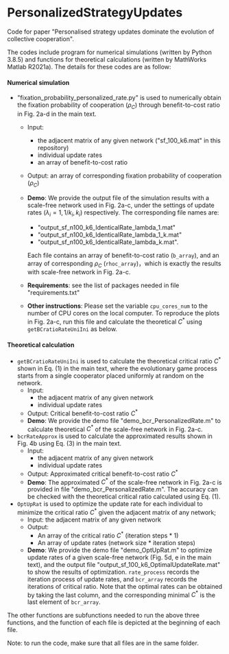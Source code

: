 # PersonalizedStrategyUpdates


Code for paper "Personalised strategy updates dominate the evolution of collective cooperation".

The codes include program for numerical simulations (written by Python 3.8.5) and functions for theoretical calculations (written by MathWorks Matlab R2021a). The details for these codes are as follow:

#### Numerical simulation

- "fixation_probability_personalized_rate.py" is used to numerically obtain the fixation probability of cooperation ($\rho_C$) through benefit-to-cost ratio in Fig. 2a-d in the main text. 

  - Input: 

    - the adjacent matrix of any given network ("sf_100_k6.mat" in this repository)
    - individual update rates
    - an array of benefit-to-cost ratio

  - Output: an array of corresponding fixation probability of cooperation ($\rho_C$)

  - **Demo**: We provide the output file of the simulation results with a scale-free network used in Fig. 2a-c, under the settings of update rates ($\lambda_i=1, 1/k_i, k_i$) respectively. The corresponding file names are:

    - "output_sf_n100_k6_IdenticalRate_lambda_1.mat"
    - "output_sf_n100_k6_IdenticalRate_lambda_1_k.mat"
    - "output_sf_n100_k6_IdenticalRate_lambda_k.mat".

    Each file contains an array of benefit-to-cost ratio (`b_array`), and an array of corresponding $\rho_C$ (`rhoc_array`)，which is exactly the results with scale-free network in Fig. 2a-c. 
   - **Requirements**: see the list of packages needed in file "requirements.txt"
   - **Other instructions**: Please set the variable `cpu_cores_num` to the number of CPU cores on the local computer. 
 To reproduce the plots in Fig. 2a-c, run this file and calculate the theoretical $C^*$ using `getBCratioRateUniIni` as below. 


#### Theoretical calculation

- `getBCratioRateUniIni`  is used to calculate the theoretical critical ratio $C^*$ shown in Eq. (1) in the main text, where the evolutionary game process starts from a single cooperator placed uniformly at random on the network.
  - Input: 
    - the adjacent matrix of any given network
    - individual update rates
  - Output: Critical benefit-to-cost ratio $C^*$
  - **Demo**: We provide the demo file "demo_bcr_PersonalizedRate.m" to calculate theoretical $C^*$ of the scale-free network in Fig. 2a-c. 
- `bcrRateApprox` is used to calculate the approximated results shown in Fig. 4b using Eq. (3)  in the main text. 
  - Input: 
    - the adjacent matrix of any given network
    - individual update rates
  - Output: Approximated critical benefit-to-cost ratio $C^*$ 
  - **Demo**: The approximated $C^*$ of the scale-free network in Fig. 2a-c is provided in file "demo_bcr_PersonalizedRate.m".  The accuracy can be checked with the theoretical critical ratio calculated using Eq. (1).
- `OptUpRat` is used to optimize the update rate for each individual to minimize the critical ratio $C^*$  given the adjacent matrix of any network;
  - Input: the adjacent matrix of any given network
  - Output: 
    - An array of the critical ratio $C^*$ (iteration steps * 1)
    - An array of update rates (network size * iteration steps)
  - **Demo**: We provide the demo file "demo_OptUpRat.m" to optimize update rates of a given scale-free network (Fig. 5d, e in the main text), and the output file "output_sf_100_k6_OptimalUpdateRate.mat" to show the results of optimization.  `rate_process` records the iteration process of update rates, and `bcr_array` records the iterations of critical ratio. Note that the optimal rates can be obtained by taking the last column, and the corresponding minimal  $C^*$ is the last element of `bcr_array`.


The other functions are subfunctions needed to run the above three functions, and the function of each file is depicted at the beginning of each file.



Note: to run the code, make sure that all files are in the same folder.

